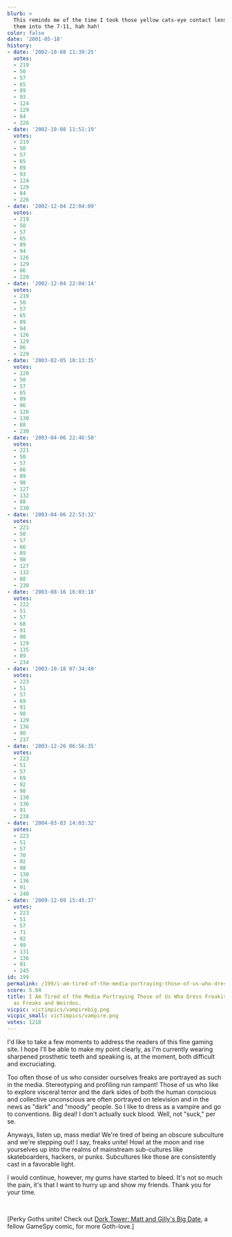 ```yaml
---
blurb: >
  This reminds me of the time I took those yellow cats-eye contact lenses and wore
  them into the 7-11, hah hah!
color: false
date: '2001-05-18'
history:
- date: '2002-10-08 11:39:25'
  votes:
  - 219
  - 50
  - 57
  - 65
  - 89
  - 93
  - 124
  - 129
  - 84
  - 226
- date: '2002-10-08 11:51:19'
  votes:
  - 219
  - 50
  - 57
  - 65
  - 89
  - 93
  - 124
  - 129
  - 84
  - 226
- date: '2002-12-04 22:04:09'
  votes:
  - 219
  - 50
  - 57
  - 65
  - 89
  - 94
  - 126
  - 129
  - 86
  - 229
- date: '2002-12-04 22:04:14'
  votes:
  - 219
  - 50
  - 57
  - 65
  - 89
  - 94
  - 126
  - 129
  - 86
  - 229
- date: '2003-02-05 10:13:35'
  votes:
  - 220
  - 50
  - 57
  - 65
  - 89
  - 96
  - 126
  - 130
  - 88
  - 230
- date: '2003-04-06 22:46:50'
  votes:
  - 221
  - 50
  - 57
  - 66
  - 89
  - 98
  - 127
  - 132
  - 88
  - 230
- date: '2003-04-06 22:53:32'
  votes:
  - 221
  - 50
  - 57
  - 66
  - 89
  - 98
  - 127
  - 132
  - 88
  - 230
- date: '2003-08-16 16:03:18'
  votes:
  - 222
  - 51
  - 57
  - 68
  - 91
  - 98
  - 129
  - 135
  - 89
  - 234
- date: '2003-10-18 07:34:49'
  votes:
  - 223
  - 51
  - 57
  - 69
  - 91
  - 98
  - 129
  - 136
  - 90
  - 237
- date: '2003-12-26 06:56:35'
  votes:
  - 223
  - 51
  - 57
  - 69
  - 92
  - 98
  - 130
  - 136
  - 91
  - 238
- date: '2004-03-03 14:03:32'
  votes:
  - 223
  - 51
  - 57
  - 70
  - 92
  - 98
  - 130
  - 136
  - 91
  - 240
- date: '2009-12-09 15:45:37'
  votes:
  - 223
  - 51
  - 57
  - 71
  - 92
  - 99
  - 131
  - 136
  - 91
  - 245
id: 199
permalink: /199/i-am-tired-of-the-media-portraying-those-of-us-who-dress-freakish-and-wierd-as-freaks-and-weirdos/
score: 5.84
title: I Am Tired of the Media Portraying Those of Us Who Dress Freakish and Wierd
  as Freaks and Weirdos.
vicpic: victimpics/vampirebig.png
vicpic_small: victimpics/vampire.png
votes: 1218
---
```


I'd like to take a few moments to address the readers of this fine
gaming site. I hope I'll be able to make my point clearly, as I'm
currently wearing sharpened prosthetic teeth and speaking is, at the
moment, both difficult and excruciating.

Too often those of us who consider ourselves freaks are portrayed as
such in the media. Stereotyping and profiling run rampant! Those of us
who like to explore visceral terror and the dark sides of both the human
conscious and collective unconscious are often portrayed on television
and in the news as "dark" and "moody" people. So I like to dress as a
vampire and go to conventions. Big deal! I don't actually suck blood.
Well, not "suck," per se.

Anyways, listen up, mass media! We're tired of being an obscure
subculture and we're stepping out! I say, freaks unite! Howl at the moon
and rise yourselves up into the realms of mainstream sub-cultures like
skateboarders, hackers, or punks. Subcultures like those are
consistently cast in a favorable light.

I would continue, however, my gums have started to bleed. It's not so
much the pain, it's that I want to hurry up and show my friends. Thank
you for your time.

&nbsp;

\[Perky Goths unite! Check out [Dork Tower: Matt and Gilly's Big
Date](https://web.archive.org/web/20010518000000/http://gamespy.com/comics/dorktower/comics/comicbooks/bigdate.html),
a fellow GameSpy comic, for more Goth-love.\]